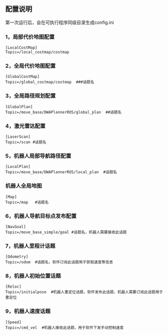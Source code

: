 ## 配置说明

第一次运行后，会在可执行程序同级目录生成config.ini

### 1，局部代价地图配置

```
[LocalCostMap]
Topic=/local_costmap/costmap
```

### 2，全局代价地图配置

```
[GlobalCostMap]
Topic=/global_costmap/costmap  ###话题名
```
### 3，全局路径规划配置

```
[GlobalPlan]
Topic=/move_base/DWAPlannerROS/global_plan  ##话题名
```
### 4，激光雷达配置

```
[LaserScan]
Topic=/scan #话题名
```

### 5，机器人局部导航路径配置

```
[LocalPlan]
Topic=/move_base/DWAPlannerROS/local_plan  #话题名
```

### 机器人全局地图

```
[Map]
Topic=/map   #话题名
```

### 6，机器人导航目标点发布配置

```
[NavGoal]
Topic=/move_base_simple/goal #话题名，机器人需要接收此话题
```
### 7，机器人里程计话题

```
[Odometry]
Topic=/odom  #话题名，软件订阅此话题用于获取速度等信息
```
### 8，机器人初始位置话题

```
[Reloc]
Topic=/initialpose  #机器人重定位话题，软件发布此话题，机器人需要订阅此话题用于重定位
```
### 9，机器人速度话题

```
[Speed]
Topic=/cmd_vel  #机器人接收此话题，用于软件下发手动控制速度
```